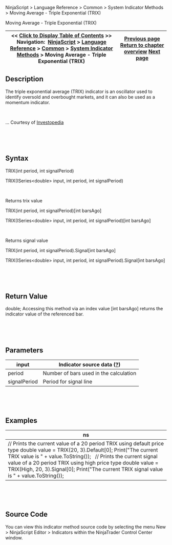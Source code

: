 ﻿


NinjaScript \> Language Reference \> Common \> System Indicator Methods \> Moving Average \- Triple Exponential (TRIX)






















Moving Average \- Triple Exponential (TRIX)







| \<\< [Click to Display Table of Contents](moving_average_-_triple_expon2.md) \>\> **Navigation:**     [NinjaScript](ninjascript.md) \> [Language Reference](language_reference_wip.md) \> [Common](common.md) \> [System Indicator Methods](indicators.md) \> Moving Average \- Triple Exponential (TRIX) | [Previous page](moving_average_-_triple_expone.md) [Return to chapter overview](indicators.md) [Next page](moving_average_-_variable_vma.md) |
| --- | --- |











## Description


The triple exponential average (TRIX) indicator is an oscillator used to identify oversold and overbought markets, and it can also be used as a momentum indicator.


 


... Courtesy of [Investopedia](http://www.investopedia.com/articles/technical/02/092402.asp)


 


 


## Syntax


TRIX(int period, int signalPeriod)  

TRIX(ISeries\<double\> input, int period, int signalPeriod)


 


Returns trix value  

TRIX(int period, int signalPeriod)\[int barsAgo]  

TRIX(ISeries\<double\> input, int period, int signalPeriod)\[int barsAgo]


 


Returns signal value  

TRIX(int period, int signalPeriod).Signal\[int barsAgo]  

TRIX(ISeries\<double\> input, int period, int signalPeriod).Signal\[int barsAgo]


 


 


## Return Value


double; Accessing this method via an index value \[int barsAgo] returns the indicator value of the referenced bar.


 


 


## Parameters




| input | Indicator source data ([?](valid_input_data_for_indicator.md)) |
| --- | --- |
| period | Number of bars used in the calculation |
| signalPeriod | Period for signal line |



 


 


## Examples




| ns |
| --- |
| // Prints the current value of a 20 period TRIX using default price type double value \= TRIX(20, 3).Default\[0]; Print("The current TRIX value is " \+ value.ToString());   // Prints the current signal value of a 20 period TRIX using high price type double value \= TRIX(High, 20, 3).Signal\[0]; Print("The current TRIX signal value is " \+ value.ToString()); |



 


 


## Source Code


You can view this indicator method source code by selecting the menu New \> NinjaScript Editor \> Indicators within the NinjaTrader Control Center window.








